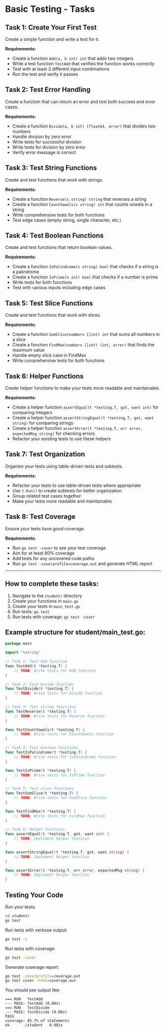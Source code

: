 # Basic Testing - Tasks

## Task 1: Create Your First Test
Create a simple function and write a test for it.

**Requirements:**
- Create a function `Add(a, b int) int` that adds two integers
- Write a test function `TestAdd` that verifies the function works correctly
- Test with at least 3 different input combinations
- Run the test and verify it passes

## Task 2: Test Error Handling
Create a function that can return an error and test both success and error cases.

**Requirements:**
- Create a function `Divide(a, b int) (float64, error)` that divides two numbers
- Handle division by zero error
- Write tests for successful division
- Write tests for division by zero error
- Verify error message is correct

## Task 3: Test String Functions
Create and test functions that work with strings.

**Requirements:**
- Create a function `Reverse(s string) string` that reverses a string
- Create a function `CountVowels(s string) int` that counts vowels in a string
- Write comprehensive tests for both functions
- Test edge cases (empty string, single character, etc.)

## Task 4: Test Boolean Functions
Create and test functions that return boolean values.

**Requirements:**
- Create a function `IsPalindrome(s string) bool` that checks if a string is a palindrome
- Create a function `IsPrime(n int) bool` that checks if a number is prime
- Write tests for both functions
- Test with various inputs including edge cases

## Task 5: Test Slice Functions
Create and test functions that work with slices.

**Requirements:**
- Create a function `SumSlice(numbers []int) int` that sums all numbers in a slice
- Create a function `FindMax(numbers []int) (int, error)` that finds the maximum value
- Handle empty slice case in FindMax
- Write comprehensive tests for both functions

## Task 6: Helper Functions
Create helper functions to make your tests more readable and maintainable.

**Requirements:**
- Create a helper function `assertEqual(t *testing.T, got, want int)` for comparing integers
- Create a helper function `assertStringEqual(t *testing.T, got, want string)` for comparing strings
- Create a helper function `assertError(t *testing.T, err error, expectedMsg string)` for checking errors
- Refactor your existing tests to use these helpers

## Task 7: Test Organization
Organize your tests using table-driven tests and subtests.

**Requirements:**
- Refactor your tests to use table-driven tests where appropriate
- Use `t.Run()` to create subtests for better organization
- Group related test cases together
- Make your tests more readable and maintainable

## Task 8: Test Coverage
Ensure your tests have good coverage.

**Requirements:**
- Run `go test -cover` to see your test coverage
- Aim for at least 80% coverage
- Add tests for any uncovered code paths
- Run `go test -coverprofile=coverage.out` and generate HTML report

---

## How to complete these tasks:

1. Navigate to the `student/` directory
2. Create your functions in `main.go`
3. Create your tests in `main_test.go`
4. Run tests: `go test`
5. Run tests with coverage: `go test -cover`


## Example structure for student/main_test.go:
```go
package main

import "testing"

// Task 1: Test Add function
func TestAdd(t *testing.T) {
    // TODO: Write tests for Add function
}

// Task 2: Test Divide function
func TestDivide(t *testing.T) {
    // TODO: Write tests for Divide function
}

// Task 3: Test string functions
func TestReverse(t *testing.T) {
    // TODO: Write tests for Reverse function
}

func TestCountVowels(t *testing.T) {
    // TODO: Write tests for CountVowels function
}

// Task 4: Test boolean functions
func TestIsPalindrome(t *testing.T) {
    // TODO: Write tests for IsPalindrome function
}

func TestIsPrime(t *testing.T) {
    // TODO: Write tests for IsPrime function
}

// Task 5: Test slice functions
func TestSumSlice(t *testing.T) {
    // TODO: Write tests for SumSlice function
}

func TestFindMax(t *testing.T) {
    // TODO: Write tests for FindMax function
}

// Task 6: Helper functions
func assertEqual(t *testing.T, got, want int) {
    // TODO: Implement helper function
}

func assertStringEqual(t *testing.T, got, want string) {
    // TODO: Implement helper function
}

func assertError(t *testing.T, err error, expectedMsg string) {
    // TODO: Implement helper function
}
```

## Testing Your Code

Run your tests:
```bash
cd student/
go test
```

Run tests with verbose output:
```bash
go test -v
```

Run tests with coverage:
```bash
go test -cover
```

Generate coverage report:
```bash
go test -coverprofile=coverage.out
go tool cover -html=coverage.out
```

You should see output like:
```
=== RUN   TestAdd
--- PASS: TestAdd (0.00s)
=== RUN   TestDivide
--- PASS: TestDivide (0.00s)
PASS
coverage: 85.7% of statements
ok      ./student   0.001s
```